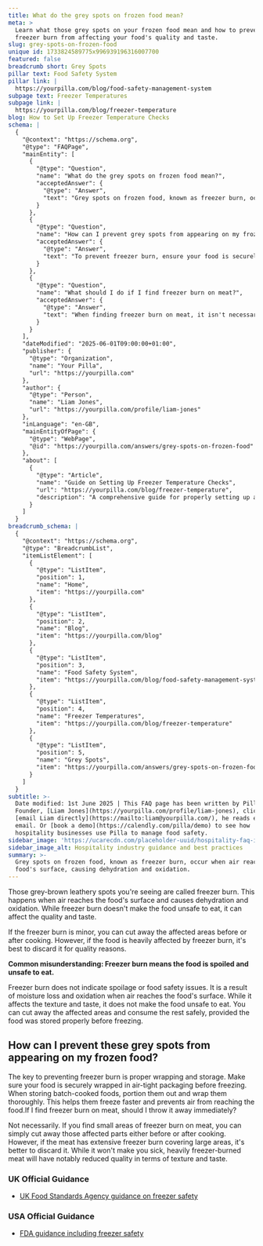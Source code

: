 ```yaml
---
title: What do the grey spots on frozen food mean?
meta: >
  Learn what those grey spots on your frozen food mean and how to prevent
  freezer burn from affecting your food's quality and taste.
slug: grey-spots-on-frozen-food
unique id: 1733824589775x996939196316007700
featured: false
breadcrumb short: Grey Spots
pillar text: Food Safety System
pillar link: |
  https://yourpilla.com/blog/food-safety-management-system
subpage text: Freezer Temperatures
subpage link: |
  https://yourpilla.com/blog/freezer-temperature
blog: How to Set Up Freezer Temperature Checks
schema: |
  {
    "@context": "https://schema.org",
    "@type": "FAQPage",
    "mainEntity": [
      {
        "@type": "Question",
        "name": "What do the grey spots on frozen food mean?",
        "acceptedAnswer": {
          "@type": "Answer",
          "text": "Grey spots on frozen food, known as freezer burn, occur when air reaches the food's surface, causing dehydration and oxidation. Although freezer burn can alter the quality and taste of the food, it doesn't make it unsafe to eat. If freezer burn is minor, you can cut away the affected areas before or after cooking. However, heavily freezer-burned food should be discarded due to quality concerns."
        }
      },
      {
        "@type": "Question",
        "name": "How can I prevent grey spots from appearing on my frozen food?",
        "acceptedAnswer": {
          "@type": "Answer",
          "text": "To prevent freezer burn, ensure your food is securely wrapped in air-tight packaging before freezing. Wrapping food thoroughly and portioning batch-cooked foods properly helps them freeze faster and reduces the exposure to air, thus minimising the risk of freezer burn."
        }
      },
      {
        "@type": "Question",
        "name": "What should I do if I find freezer burn on meat?",
        "acceptedAnswer": {
          "@type": "Answer",
          "text": "When finding freezer burn on meat, it isn't necessary to immediately discard it. If there are small areas of freezer burn, you can cut these parts away before or after cooking. However, if there is extensive freezer burn covering larger areas, it is advisable to discard the meat. Despite not being harmful, heavily freezer-burned meat will have a significantly reduced quality in texture and taste."
        }
      }
    ],
    "dateModified": "2025-06-01T09:00:00+01:00",
    "publisher": {
      "@type": "Organization",
      "name": "Your Pilla",
      "url": "https://yourpilla.com"
    },
    "author": {
      "@type": "Person",
      "name": "Liam Jones",
      "url": "https://yourpilla.com/profile/liam-jones"
    },
    "inLanguage": "en-GB",
    "mainEntityOfPage": {
      "@type": "WebPage",
      "@id": "https://yourpilla.com/answers/grey-spots-on-frozen-food"
    },
    "about": [
      {
        "@type": "Article",
        "name": "Guide on Setting Up Freezer Temperature Checks",
        "url": "https://yourpilla.com/blog/freezer-temperature",
        "description": "A comprehensive guide for properly setting up and monitoring freezer temperatures to ensure food safety and prevent issues like freezer burn."
      }
    ]
  }
breadcrumb_schema: |
  {
    "@context": "https://schema.org",
    "@type": "BreadcrumbList",
    "itemListElement": [
      {
        "@type": "ListItem",
        "position": 1,
        "name": "Home",
        "item": "https://yourpilla.com"
      },
      {
        "@type": "ListItem",
        "position": 2,
        "name": "Blog",
        "item": "https://yourpilla.com/blog"
      },
      {
        "@type": "ListItem",
        "position": 3,
        "name": "Food Safety System",
        "item": "https://yourpilla.com/blog/food-safety-management-system"
      },
      {
        "@type": "ListItem",
        "position": 4,
        "name": "Freezer Temperatures",
        "item": "https://yourpilla.com/blog/freezer-temperature"
      },
      {
        "@type": "ListItem",
        "position": 5,
        "name": "Grey Spots",
        "item": "https://yourpilla.com/answers/grey-spots-on-frozen-food"
      }
    ]
  }
subtitle: >-
  Date modified: 1st June 2025 | This FAQ page has been written by Pilla
  Founder, [Liam Jones](https://yourpilla.com/profile/liam-jones), click to
  [email Liam directly](https://mailto:liam@yourpilla.com/), he reads every
  email. Or [book a demo](https://calendly.com/pilla/demo) to see how
  hospitality businesses use Pilla to manage food safety.
sidebar_image: 'https://ucarecdn.com/placeholder-uuid/hospitality-faq-image.jpg'
sidebar_image_alt: Hospitality industry guidance and best practices
summary: >-
  Grey spots on frozen food, known as freezer burn, occur when air reaches the
  food's surface, causing dehydration and oxidation.
---
```

Those grey-brown leathery spots you're seeing are called freezer burn. This happens when air reaches the food's surface and causes dehydration and oxidation. While freezer burn doesn't make the food unsafe to eat, it can affect the quality and taste.

If the freezer burn is minor, you can cut away the affected areas before or after cooking. However, if the food is heavily affected by freezer burn, it's best to discard it for quality reasons.

**Common misunderstanding: Freezer burn means the food is spoiled and unsafe to eat.**

Freezer burn does not indicate spoilage or food safety issues. It is a result of moisture loss and oxidation when air reaches the food's surface. While it affects the texture and taste, it does not make the food unsafe to eat. You can cut away the affected areas and consume the rest safely, provided the food was stored properly before freezing.

## How can I prevent these grey spots from appearing on my frozen food?

The key to preventing freezer burn is proper wrapping and storage. Make sure your food is securely wrapped in air-tight packaging before freezing. When storing batch-cooked foods, portion them out and wrap them thoroughly. This helps them freeze faster and prevents air from reaching the food.If I find freezer burn on meat, should I throw it away immediately?

Not necessarily. If you find small areas of freezer burn on meat, you can simply cut away those affected parts either before or after cooking. However, if the meat has extensive freezer burn covering large areas, it's better to discard it. While it won't make you sick, heavily freezer-burned meat will have notably reduced quality in terms of texture and taste.

### UK Official Guidance

-   [UK Food Standards Agency guidance on freezer safety](https://www.food.gov.uk/safety-hygiene/how-to-chill-freeze-and-defrost-food-safely)

### USA Official Guidance

-   [FDA guidance including freezer safety](https://www.fda.gov/consumers/consumer-updates/are-you-storing-food-safely)
